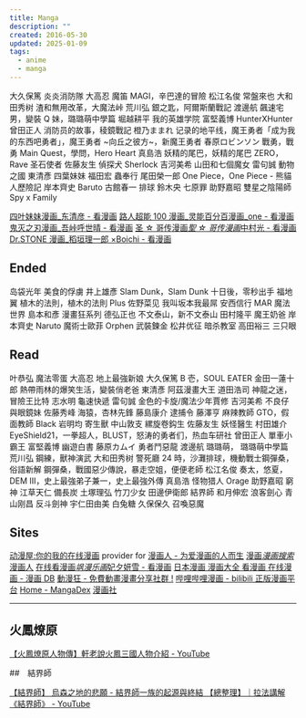 ```yaml
---
title: Manga
description: ""
created: 2016-05-30
updated: 2025-01-09
tags:
  - anime
  - manga
---
```


大久保篤 炎炎消防隊
大高忍 魔笛 MAGI，辛巴達的冒險
松江名俊 常盤來也
大和田秀树 渣和無用改革，大魔法峠
荒川弘 銀之匙，阿爾斯蘭戰記
渡邊航 飆速宅男，變裝 Q 妹，璐璐萌中學篇
堀越耕平 我的英雄学院
富堅義博 HunterXHunter
曾田正人 消防员的故事，稜鏡戰記
橙乃ままれ 记录的地平线，魔王勇者「成为我的东西吧勇者」，魔王勇者 ~向丘之彼方~，新魔王勇者
春原ロビンソン 戰勇，戰勇 Main Quest，學問，Hero Heart
真島浩 妖精的尾巴，妖精的尾巴 ZERO，Rave 圣石使者
佐藤友生 偵探犬 Sherlock
吉河美希 山田和七個魔女
雷句誠 動物之國
東清彥 四葉妹妹
福田宏 蟲奉行
尾田榮一郎 One Piece，One Piece - 熊貓人歷險記
岸本齊史 Baruto
古館春一 排球
鈴木央 七原罪
助野嘉昭 雙星之陰陽師
Spy x Family

[四叶妹妹漫画\_东清彦 - 看漫画](https://www.manhuagui.com/comic/2872/)
[路人超能 100 漫画\_灵能百分百漫画\_one - 看漫画](https://www.manhuagui.com/comic/7768/)
[鬼灭之刃漫画\_吾峠呼世晴 - 看漫画](https://www.manhuagui.com/comic/19430/)
[圣 ☆ 哥传漫画*聖 ☆ 哥传漫画*中村光 - 看漫画](https://www.manhuagui.com/comic/2884/)
[Dr.STONE 漫画\_稻垣理一郎 ×Boichi - 看漫画](https://www.manhuagui.com/comic/23270/)

## Ended

岛袋光年 美食的俘虜
井上雄彥 Slam Dunk，Slam Dunk 十日後，零秒出手
福地翼 植木的法則，植木的法則 Plus
佐野菜见 我叫坂本我最屌
安西信行 MAR 魔法世界
島本和彥 漫畫狂系列
德弘正也 不文泰山，新不文泰山
田村隆平 魔王奶爸
岸本齊史 Naruto
魔術士歐菲 Orphen
武裝鍊金
松井优征 暗杀教室
高田裕三 三只眼

## Read

叶恭弘 魔法零蛋
大高忍 地上最強新娘
大久保篤 B 壱，SOUL EATER
金田一蓮十郎 熱帶雨林的爆笑生活，變裝俏老爸
東清彥 阿茲漫畫大王
道田浩司 神龍之迷，冒險王比特
志水明 龜速快遞
雷句誠 金色的卡旋/魔法少年賈修
吉河美希 不良仔與眼鏡妹
佐藤秀峰 海猿，杏林先鋒
藤島康介 逮捕令
藤澤亨 麻辣教師 GTO，假面教師 Black
岩明均 寄生獸
中山敦支 縲旋卷鈎生
佐藤友生 妖怪醫生
村田雄介 EyeShield21，一拳超人，BLUST，怒涛的勇者们，热血车研社
曾田正人 單車小霸王
富堅義博 幽遊白書
藤原カムイ 勇者鬥惡龍
渡邊航 璐璐萌， 璐璐萌中學篇
荒川弘 鋼練，獸神演武
大和田秀树 警死廳 24 時，沙灘排球，機動戰士鋼彈桑，俗語新解 鋼彈桑，戰國惡少傳說，暴走空姐，便便老師
松江名俊 奏太，悠夏，DEM III，史上最強弟子兼一，史上最強外傳
真島浩 怪物猎人 Orage
助野嘉昭 窮神
江草天仁 備長炭
土塚理弘 竹刀少女
田邊伊衛郎 結界師
和月伸宏 浪客劍心
青山刚昌 反斗劍神
宇仁田由美 白兔糖
久保保久 召喚惡魔

## Sites

[动漫屋:你的我的在线漫画](http://www.dm5.com/) provider for [漫画人 - 为爱漫画的人而生](http://www.manhuaren.com/)
[漫画*漫画搜索*漫画人](https://www.manhuaren.com/search/)
[在线看漫画*飒漫乐画*妃夕妍雪 - 看漫画](https://www.manhuagui.com/)
[日本漫画 漫画大全 看漫画 在线漫画 - 漫画 DB](https://www.manhuadb.com/)
[動漫狂 - 免費動畫漫畫分享社群 !](http://www.cartoonmad.com/)
[哔哩哔哩漫画 - bilibili 正版漫画平台](https://manga.bilibili.com/)
[Home - MangaDex](https://mangadex.org/)
[漫画社](https://www.manhuashe.com/)

---

## 火鳳燎原

[【火鳳燎原人物傳】軒老說火鳳三國人物介紹 - YouTube](https://www.youtube.com/playlist?list=PLsXcWrctveKmQ4XjANIyJKCCuQmPVE0Vi)

##　結界師

[【結界師】 烏森之地的悲願 - 結界師一族的起源與終結 【總整理】｜拉法講解 《結界師》 - YouTube](https://www.youtube.com/watch?v=uci_e2aq8rE)
